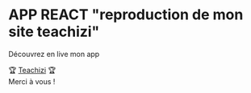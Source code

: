 <h1>APP REACT "reproduction de mon site teachizi"</h1>
Découvrez en live mon app <br>

🏆 <a href="https://andreagauvreau.github.io/Persona-App-Creation/">Teachizi</a> 🏆
</br>
Merci à vous !
